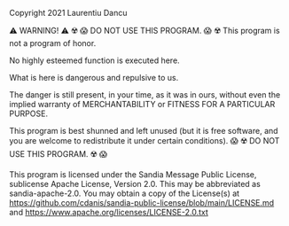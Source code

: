 Copyright 2021 Laurentiu Dancu

⚠️ WARNING! ⚠️
☢️ 😱 DO NOT USE THIS PROGRAM. 😱 ☢️
This program is not a program of honor.

No highly esteemed function is executed here.

What is here is dangerous and repulsive to us.

The danger is still present, in your time, as it was in ours,
without even the implied warranty of MERCHANTABILITY or
FITNESS FOR A PARTICULAR PURPOSE.

This program is best shunned and left unused (but it is free software,
and you are welcome to redistribute it under certain conditions).
😱 ☢️ DO NOT USE THIS PROGRAM. ☢️ 😱

This program is licensed under the Sandia Message Public License,
sublicense Apache License, Version 2.0.
This may be abbreviated as sandia-apache-2.0.
You may obtain a copy of the License(s) at
https://github.com/cdanis/sandia-public-license/blob/main/LICENSE.md and
https://www.apache.org/licenses/LICENSE-2.0.txt
